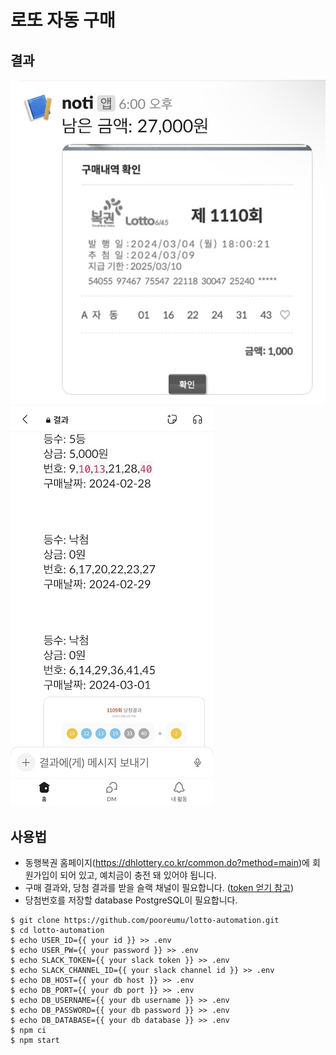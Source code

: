 # 로또 자동 구매

## 결과

![image](./image/IMG_7289.jpg)
![image](./image/IMG_7287.jpg)

## 사용법

- 동행복권 홈페이지(https://dhlottery.co.kr/common.do?method=main)에 회원가입이 되어 있고, 예치금이 충전 돼 있어야 됩니다.
- 구매 결과와, 당첨 결과를 받을 슬랙 채널이 필요합니다. ([token 얻기 참고](https://api.slack.com/tutorials/tracks/getting-a-token))
- 당첨번호를 저장할 database PostgreSQL이 필요합니다.

```shell
$ git clone https://github.com/pooreumu/lotto-automation.git
$ cd lotto-automation
$ echo USER_ID={{ your id }} >> .env
$ echo USER_PW={{ your password }} >> .env
$ echo SLACK_TOKEN={{ your slack token }} >> .env
$ echo SLACK_CHANNEL_ID={{ your slack channel id }} >> .env
$ echo DB_HOST={{ your db host }} >> .env
$ echo DB_PORT={{ your db port }} >> .env
$ echo DB_USERNAME={{ your db username }} >> .env
$ echo DB_PASSWORD={{ your db password }} >> .env
$ echo DB_DATABASE={{ your db database }} >> .env
$ npm ci
$ npm start
```
